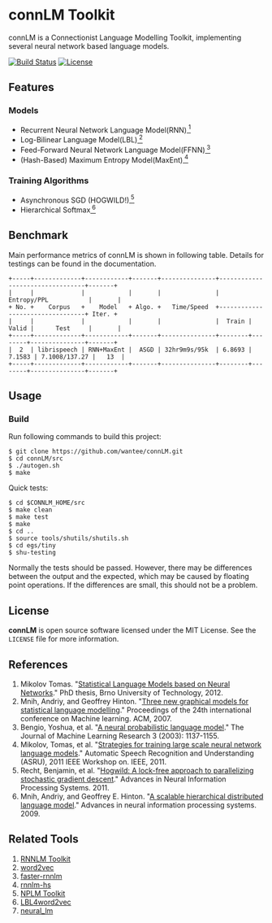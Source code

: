 # connLM Toolkit
connLM is a Connectionist Language Modelling Toolkit, implementing several neural network based language models.

[![Build Status](https://travis-ci.org/wantee/connLM.svg?branch=master)](https://travis-ci.org/wantee/connLM)
[![License](http://img.shields.io/:license-mit-blue.svg)](https://github.com/wantee/connLM/blob/master/LICENSE)

## Features
### Models
* Recurrent Neural Network Language Model(RNN)[<sup> 1 </sup>](#rnn)
* Log-Bilinear Language Model(LBL)[<sup> 2 </sup>](#lbl)
* Feed-Forward Neural Network Language Model(FFNN)[<sup> 3 </sup>](#ffnn)
* (Hash-Based) Maximum Entropy Model(MaxEnt)[<sup> 4 </sup>](#maxent)

### Training Algorithms
* Asynchronous SGD (HOGWILD!)[<sup> 5 </sup>](#hogwild)
* Hierarchical Softmax[<sup> 6 </sup>](#hogwild)

## Benchmark

Main performance metrics of connLM is shown in following table. Details for testings can be found in the documentation.

```
+-----+-------------+------------+-------+---------------+---------------------------------+-------+
|     |             |            |       |               |           Entropy/PPL           |       |
+ No. +    Corpus   +    Model   + Algo. +   Time/Speed  +---------------------------------+ Iter. +
|     |             |            |       |               |  Train |  Valid |      Test     |       |
+-----+-------------+------------+-------+---------------+--------+--------+---------------+-------+
|  2  | librispeech | RNN+MaxEnt |  ASGD | 32hr9m9s/95k  | 6.8693 | 7.1583 | 7.1008/137.27 |   13  |
+-----+-------------+------------+-------+---------------+--------+--------+---------------+-------+
```

## Usage
### Build

Run following commands to build this project:

```shell
$ git clone https://github.com/wantee/connLM.git
$ cd connLM/src
$ ./autogen.sh
$ make
```

Quick tests:

```shell
$ cd $CONNLM_HOME/src
$ make clean
$ make test
$ make
$ cd ..
$ source tools/shutils/shutils.sh
$ cd egs/tiny
$ shu-testing
```

Normally the tests should be passed. However, there may be differences between the output and the expected, which may be caused by floating point operations. If the differences are small, this should not be a problem.

## License

**connLM** is open source software licensed under the MIT License. See the `LICENSE` file for more information.

## References
1. <a name="rnn"></a> Mikolov Tomas. "[Statistical Language Models based on Neural Networks](http://www.fit.vutbr.cz/~imikolov/rnnlm/thesis.pdf)." PhD thesis, Brno University of Technology, 2012.
2. <a name="lbl"></a> Mnih, Andriy, and Geoffrey Hinton. "[Three new graphical models for statistical language modelling](http://machinelearning.wustl.edu/mlpapers/paper_files/icml2007_MnihH07.pdf)." Proceedings of the 24th international conference on Machine learning. ACM, 2007.
3. <a name="ffnn"></a> Bengio, Yoshua, et al. "[A neural probabilistic language model](http://machinelearning.wustl.edu/mlpapers/paper_files/BengioDVJ03.pdf)." The Journal of Machine Learning Research 3 (2003): 1137-1155.
4. <a name="maxent"></a> Mikolov, Tomas, et al. "[Strategies for training large scale neural network language models](http://www.fit.vutbr.cz/~imikolov/rnnlm/asru_large_v4.pdf)." Automatic Speech Recognition and Understanding (ASRU), 2011 IEEE Workshop on. IEEE, 2011.
5. <a name="hogwild"></a> Recht, Benjamin, et al. "[Hogwild: A lock-free approach to parallelizing stochastic gradient descent](http://papers.nips.cc/paper/4390-hogwild-a-lock-free-approach-to-parallelizing-stochastic-gradient-descent.pdf)." Advances in Neural Information Processing Systems. 2011.
6. <a name="hs"></a> Mnih, Andriy, and Geoffrey E. Hinton. "[A scalable hierarchical distributed language model](https://www.cs.toronto.edu/~amnih/papers/hlbl_final.pdf)." Advances in neural information processing systems. 2009.

## Related Tools
1. [RNNLM Toolkit](http://rnnlm.org/)
2. [word2vec](https://code.google.com/p/word2vec/)
3. [faster-rnnlm](https://github.com/yandex/faster-rnnlm/)
4. [rnnlm-hs](https://svn.code.sf.net/p/kaldi/code/trunk/tools/rnnlm-hs-0.1b/)
5. [NPLM Toolkit](http://nlg.isi.edu/software/nplm/)
6. [LBL4word2vec](https://github.com/qunluo/LBL4word2vec)
7. [neural_lm](https://github.com/ddahlmeier/neural_lm/)
